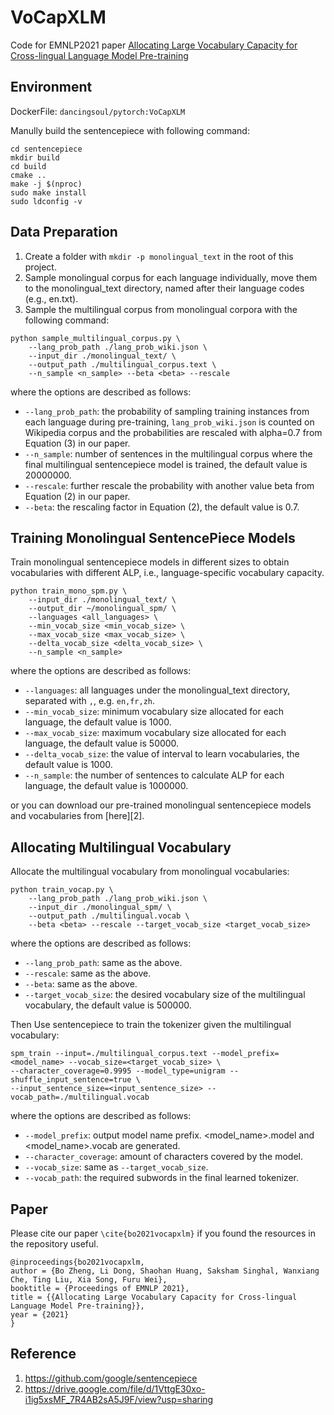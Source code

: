 # VoCapXLM
Code for EMNLP2021 paper [Allocating Large Vocabulary Capacity for
Cross-lingual Language Model Pre-training](https://arxiv.org/pdf/2109.07306.pdf)

## Environment

DockerFile: `dancingsoul/pytorch:VoCapXLM`

Manully build the sentencepiece with following command:
```
cd sentencepiece
mkdir build
cd build
cmake ..
make -j $(nproc)
sudo make install
sudo ldconfig -v
```

## Data Preparation

1) Create a folder with `mkdir -p monolingual_text` in the root of this project.
2) Sample monolingual corpus for each language individually, move them to the monolingual_text directory, named after their language codes (e.g., en.txt). 
3) Sample the multilingual corpus from monolingual corpora with the following command:
```
python sample_multilingual_corpus.py \
    --lang_prob_path ./lang_prob_wiki.json \ 
    --input_dir ./monolingual_text/ \ 
    --output_path ./multilingual_corpus.text \
    --n_sample <n_sample> --beta <beta> --rescale
```
where the options are described as follows:
- `--lang_prob_path`: the probability of sampling training instances from each language during pre-training, `lang_prob_wiki.json` is counted on Wikipedia corpus and the probabilities are rescaled with alpha=0.7 from Equation (3) in our paper.
- `--n_sample`: number of sentences in the multilingual corpus where the final multilingual sentencepiece model is trained, the default value is 20000000. 
- `--rescale`: further rescale the probability with another value beta from Equation (2) in our paper. 
- `--beta`: the rescaling factor in Equation (2), the default value is 0.7. 

## Training Monolingual SentencePiece Models

Train monolingual sentencepiece models in different sizes to obtain vocabularies with different ALP, i.e., language-specific vocabulary capacity.
```
python train_mono_spm.py \
    --input_dir ./monolingual_text/ \
    --output_dir ~/monolingual_spm/ \
    --languages <all_languages> \
    --min_vocab_size <min_vocab_size> \
    --max_vocab_size <max_vocab_size> \
    --delta_vocab_size <delta_vocab_size> \
    --n_sample <n_sample>
```
where the options are described as follows:
- `--languages`: all languages under the monolingual_text directory, separated with `,`, e.g. `en,fr,zh`.
- `--min_vocab_size`: minimum vocabulary size allocated for each language, the default value is 1000.
- `--max_vocab_size`: maximum vocabulary size allocated for each language, the default value is 50000. 
- `--delta_vocab_size`: the value of interval to learn vocabularies, the default value is 1000.
- `--n_sample`: the number of sentences to calculate ALP for each language, the default value is 1000000.

or you can download our pre-trained monolingual sentencepiece models and vocabularies from [here][2].

## Allocating Multilingual Vocabulary

Allocate the multilingual vocabulary from monolingual vocabularies:
```
python train_vocap.py \
    --lang_prob_path ./lang_prob_wiki.json \
    --input_dir ./monolingual_spm/ \
    --output_path ./multilingual.vocab \
    --beta <beta> --rescale --target_vocab_size <target_vocab_size>
```
where the options are described as follows:
- `--lang_prob_path`: same as the above. 
- `--rescale`: same as the above. 
- `--beta`: same as the above.
- `--target_vocab_size`: the desired vocabulary size of the multilingual vocabulary, the default value is 500000.

Then Use sentencepiece to train the tokenizer given the multilingual vocabulary:
```
spm_train --input=./multilingual_corpus.text --model_prefix=<model_name> --vocab_size=<target_vocab_size> \
--character_coverage=0.9995 --model_type=unigram --shuffle_input_sentence=true \
--input_sentence_size=<input_sentence_size> --vocab_path=./multilingual.vocab
```
where the options are described as follows:
- `--model_prefix`: output model name prefix. <model_name>.model and <model_name>.vocab are generated.
- `--character_coverage`: amount of characters covered by the model.
- `--vocab_size`: same as `--target_vocab_size`.
- `--vocab_path`: the required subwords in the final learned tokenizer.
## Paper
Please cite our paper `\cite{bo2021vocapxlm}` if you found the resources in the repository useful.

```
@inproceedings{bo2021vocapxlm,
author = {Bo Zheng, Li Dong, Shaohan Huang, Saksham Singhal, Wanxiang Che, Ting Liu, Xia Song, Furu Wei},
booktitle = {Proceedings of EMNLP 2021},
title = {{Allocating Large Vocabulary Capacity for Cross-lingual Language Model Pre-training}},
year = {2021}
}
```

## Reference

1. https://github.com/google/sentencepiece
2. https://drive.google.com/file/d/1VttgE30xo-i1ig5xsMF_7R4AB2sA5J9F/view?usp=sharing